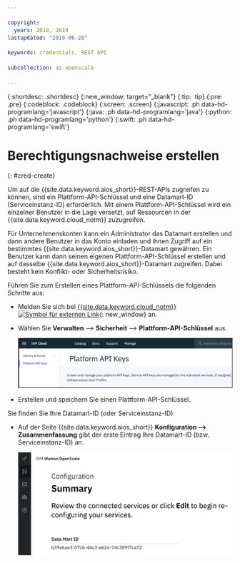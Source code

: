 ```yaml
---

copyright:
  years: 2018, 2019
lastupdated: "2019-06-28"

keywords: credentials, REST API

subcollection: ai-openscale

---
```


{:shortdesc: .shortdesc}
{:new_window: target="_blank"}
{:tip: .tip}
{:pre: .pre}
{:codeblock: .codeblock}
{:screen: .screen}
{:javascript: .ph data-hd-programlang='javascript'}
{:java: .ph data-hd-programlang='java'}
{:python: .ph data-hd-programlang='python'}
{:swift: .ph data-hd-programlang='swift'}

# Berechtigungsnachweise erstellen
{: #cred-create}

Um auf die {{site.data.keyword.aios_short}}-REST-APIs zugreifen zu können, sind ein Plattform-API-Schlüssel und eine Datamart-ID (Serviceinstanz-ID) erforderlich. Mit einem Plattform-API-Schlüssel wird ein einzelner Benutzer in die Lage versetzt, auf Ressourcen in der {{site.data.keyword.cloud_notm}} zuzugreifen.

Für Unternehmenskonten kann ein Administrator das Datamart erstellen und dann andere Benutzer in das Konto einladen und ihnen Zugriff auf ein bestimmtes {{site.data.keyword.aios_short}}-Datamart gewähren. Ein Benutzer kann dann seinen eigenen Plattform-API-Schlüssel erstellen und auf dasselbe {{site.data.keyword.aios_short}}-Datamart zugreifen. Dabei besteht kein Konflikt- oder Sicherheitsrisiko.

Führen Sie zum Erstellen eines Plattform-API-Schlüssels die folgenden Schritte aus:

- Melden Sie sich bei [{{site.data.keyword.cloud_notm}} ![Symbol für externen Link](../../icons/launch-glyph.svg "Symbol für externen Link")](https://{DomainName}){: new_window} an.

- Wählen Sie **Verwalten** --> **Sicherheit** --> **Plattform-API-Schlüssel** aus.

    ![Plattform-API-Schlüssel](images/cred-api-key.png)

- Erstellen und speichern Sie einen Plattform-API-Schlüssel.

Sie finden Sie Ihre Datamart-ID (oder Serviceinstanz-ID):

- Auf der Seite {{site.data.keyword.aios_short}} **Konfiguration --> Zusammenfassung** gibt der erste Eintrag Ihre Datamart-ID (bzw. Serviceinstanz-ID) an.

    ![Datamart-ID](images/data-mart-id.png)
